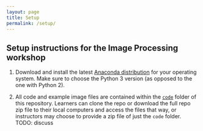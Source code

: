 ```yaml
---
layout: page
title: Setup
permalink: /setup/
---
```


## Setup instructions for the Image Processing workshop

1. Download and install the latest [Anaconda distribution](https://www.anaconda.com/distribution/) for your operating system.
   Make sure to choose the Python 3 version (as opposed to the one with Python 2).

2. All code and example image files are contained within the [`code`](https://github.com/datacarpentry/image-processing/tree/gh-pages/code) folder of this repository.  Learners can clone the repo or download the full repo zip file to their local computers and access the files that way, or instructors may choose to provide a zip file of just the `code` folder.
   TODO: discuss

